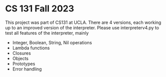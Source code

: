 # CS 131 Fall 2023

This project was part of CS131 at UCLA. There are 4 versions, each working up to an improved version of the interpreter. 
Please use interpreterv4.py to test all features of the interpreter, mainly
- Integer, Boolean, String, Nil operations
- Lambda functions
- Closures
- Objects
- Prototypes
- Error handling
